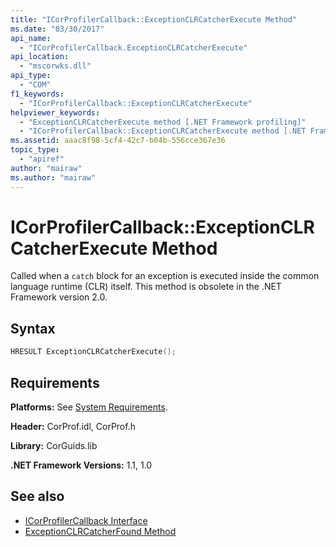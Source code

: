 ```yaml
---
title: "ICorProfilerCallback::ExceptionCLRCatcherExecute Method"
ms.date: "03/30/2017"
api_name: 
  - "ICorProfilerCallback.ExceptionCLRCatcherExecute"
api_location: 
  - "mscorwks.dll"
api_type: 
  - "COM"
f1_keywords: 
  - "ICorProfilerCallback::ExceptionCLRCatcherExecute"
helpviewer_keywords: 
  - "ExceptionCLRCatcherExecute method [.NET Framework profiling]"
  - "ICorProfilerCallback::ExceptionCLRCatcherExecute method [.NET Framework profiling]"
ms.assetid: aaac8f98-5cf4-42c7-b04b-556cce367e36
topic_type: 
  - "apiref"
author: "mairaw"
ms.author: "mairaw"
---
```

# ICorProfilerCallback::ExceptionCLRCatcherExecute Method
Called when a `catch` block for an exception is executed inside the common language runtime (CLR) itself. This method is obsolete in the .NET Framework version 2.0.  
  
## Syntax  
  
```cpp  
HRESULT ExceptionCLRCatcherExecute();  
```  
  
## Requirements  
 **Platforms:** See [System Requirements](../../../../docs/framework/get-started/system-requirements.md).  
  
 **Header:** CorProf.idl, CorProf.h  
  
 **Library:** CorGuids.lib  
  
 **.NET Framework Versions:** 1.1, 1.0  
  
## See also

- [ICorProfilerCallback Interface](../../../../docs/framework/unmanaged-api/profiling/icorprofilercallback-interface.md)
- [ExceptionCLRCatcherFound Method](../../../../docs/framework/unmanaged-api/profiling/icorprofilercallback-exceptionclrcatcherfound-method.md)
